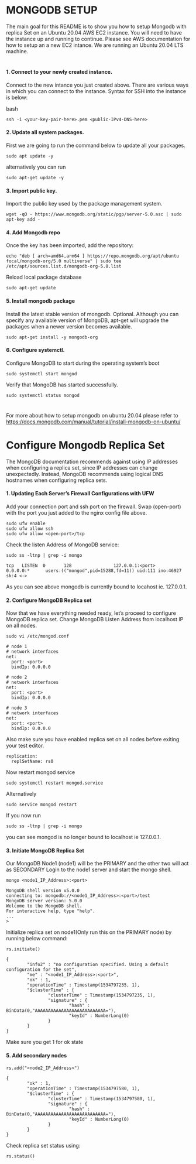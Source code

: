# MONGODB SETUP
The main goal for this README is to show you how to setup Mongodb with replica Set on an Ubuntu 20.04 AWS EC2 instance. You will need to have the instance up and running to continue. Please see AWS documentation for how to setup an a new EC2 intance. We are running an Ubuntu 20.04 LTS machine.

# 
#### 1. Connect to your newly created instance.
Connect to the new intance you just created above. There are various ways in which you can connect to the instance. Syntax for SSH into the instance is below:
 
 bash
 ```
 ssh -i <your-key-pair-here>.pem <public-IPv4-DNS-here>
 ```
 #### 2. Update all system packages.
 First we are going to run the command below to update all your packages.
  ```
 sudo apt update -y
  ```
  alternatively you can run
  ```
  sudo apt-get update -y
  ```
  #### 3. Import public key.
  Import the public key used by the package management system.
 ```
 wget -qO - https://www.mongodb.org/static/pgp/server-5.0.asc | sudo apt-key add -
  ``` 
  #### 4. Add Mongodb repo
  Once the key has been imported, add the repository:
  ```
  echo "deb [ arch=amd64,arm64 ] https://repo.mongodb.org/apt/ubuntu focal/mongodb-org/5.0 multiverse" | sudo tee /etc/apt/sources.list.d/mongodb-org-5.0.list
  ```
  Reload local package database
  ```
  sudo apt-get update
  ```
  #### 5. Install mongodb package
  Install the latest stable version of mongodb. Optional. Although you can specify any available version of MongoDB, apt-get will upgrade the packages when a newer version becomes available.
  ```
  sudo apt-get install -y mongodb-org
  ```
  #### 6. Configure systemctl.
  Configure MongoDB to start during the operating system’s boot
  ```
  sudo systemctl start mongod
  ```
  Verify that MongoDB has started successfully.
  ```
  sudo systemctl status mongod
  ```
  #
  For more about how to setup mongodb on ubuntu 20.04 please refer to https://docs.mongodb.com/manual/tutorial/install-mongodb-on-ubuntu/
  #
  # Configure Mongodb Replica Set
  The MongoDB documentation recommends against using IP addresses when configuring a replica set, since IP addresses can change unexpectedly. Instead, MongoDB   recommends using logical DNS hostnames when configuring replica sets.

#### 1. Updating Each Server’s Firewall Configurations with UFW
Add your connection port and ssh port on the firewall.
Swap (open-port) with the port you just added to the nginx config file above.
```
sudo ufw enable
sudo ufw allow ssh
sudo ufw allow <open-port>/tcp
```
Check the listen Address of MongoDB service:
```
sudo ss -ltnp | grep -i mongo
```
```
tcp   LISTEN  0       128                127.0.0.1:<port>          0.0.0.0:*      users:(("mongod",pid=15288,fd=11)) uid:111 ino:46927 sk:4 <->
```
As you can see above mongodb is currently bound to locahost ie. 127.0.0.1.
#### 2. Configure MongoDB Replica set
Now that we have everything needed ready, let’s proceed to configure MongoDB replica set.
Change MongoDB Listen Address from localhost IP on all nodes.
```
sudo vi /etc/mongod.conf
```
```
# node 1
# network interfaces
net:
  port: <port>
  bindIp: 0.0.0.0

# node 2
# network interfaces
net:
  port: <port>
  bindIp: 0.0.0.0

# node 3
# network interfaces
net:
  port: <port>
  bindIp: 0.0.0.0
```
Also make sure you have enabled replica set on all nodes before exiting your test editor.
```
replication:
  replSetName: rs0
```
Now restart mongod service
```
sudo systemctl restart mongod.service
```
Alternatively
```
sudo service mongod restart
```
If you now run
```
sudo ss -ltnp | grep -i mongo
```
you can see mongod is no longer bound to localhost ie 127.0.0.1.
#### 3. Initiate MongoDB Replica Set
Our MongoDB Node1 (node1) will be the PRIMARY and the other two will act as SECONDARY
Login to the node1 server and start the mongo shell.
```
mongo <node1_IP_Address>:<port>
```
```
MongoDB shell version v5.0.0
connecting to: mongodb://<node1_IP_Address>:<port>/test
MongoDB server version: 5.0.0
Welcome to the MongoDB shell.
For interactive help, type "help".
...
>
```
Initialize replica set on node1(Only run this on the PRIMARY node) by running below command:
```
rs.initiate()
```
```
{
        "info2" : "no configuration specified. Using a default configuration for the set",                                                           
        "me" : "<node1_IP_Address>:<port>",
        "ok" : 1,
        "operationTime" : Timestamp(1534797235, 1),
        "$clusterTime" : {
                "clusterTime" : Timestamp(1534797235, 1),
                "signature" : {
                        "hash" : BinData(0,"AAAAAAAAAAAAAAAAAAAAAAAAAAA="),                                                                          
                        "keyId" : NumberLong(0)
                }
        }
}
```
Make sure you get 1 for ok state
#### 5. Add secondary nodes
```
rs.add("<node2_IP_Address>")
```
```
{
        "ok" : 1,
        "operationTime" : Timestamp(1534797580, 1),
        "$clusterTime" : {
                "clusterTime" : Timestamp(1534797580, 1),
                "signature" : {
                        "hash" : BinData(0,"AAAAAAAAAAAAAAAAAAAAAAAAAAA="),
                        "keyId" : NumberLong(0)
                }
        }
}
```
Check replica set status using:
```
rs.status()
```
